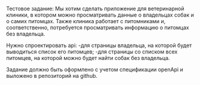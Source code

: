 Тестовое задание: Мы хотим сделать приложение для ветеринарной клиники, в котором можно просматривать данные о владельцах собак и о самих питомцах. Также клиника работает с питомниками и, соответственно, потребуется просматривать информацию о питомцах без владельца.

Нужно спроектировать api: -для страницы владельца, на которой будет выводиться список его питомцев; -для страницы со списком всех питомцев, на которой можно будет найти собак без владельца.

Задание должно быть оформлено с учетом спецификации openApi и выложено в репозиторий на github.
